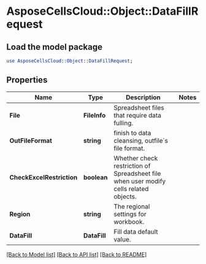 # AsposeCellsCloud::Object::DataFillRequest 

## Load the model package
```perl
use AsposeCellsCloud::Object::DataFillRequest;
```

## Properties
Name | Type | Description | Notes
------------ | ------------- | ------------- | -------------
**File** | **FileInfo** | Spreadsheet files that require data fulling.  |
**OutFileFormat** | **string** | finish to data cleansing, outfile`s file format. |
**CheckExcelRestriction** | **boolean** | Whether check restriction of Spreadsheet file when user modify cells related objects. |
**Region** | **string** | The regional settings for workbook. |
**DataFill** | **DataFill** | Fill data default value. |  

[[Back to Model list]](../README.md#documentation-for-models) [[Back to API list]](../README.md#documentation-for-api-endpoints) [[Back to README]](../README.md)

